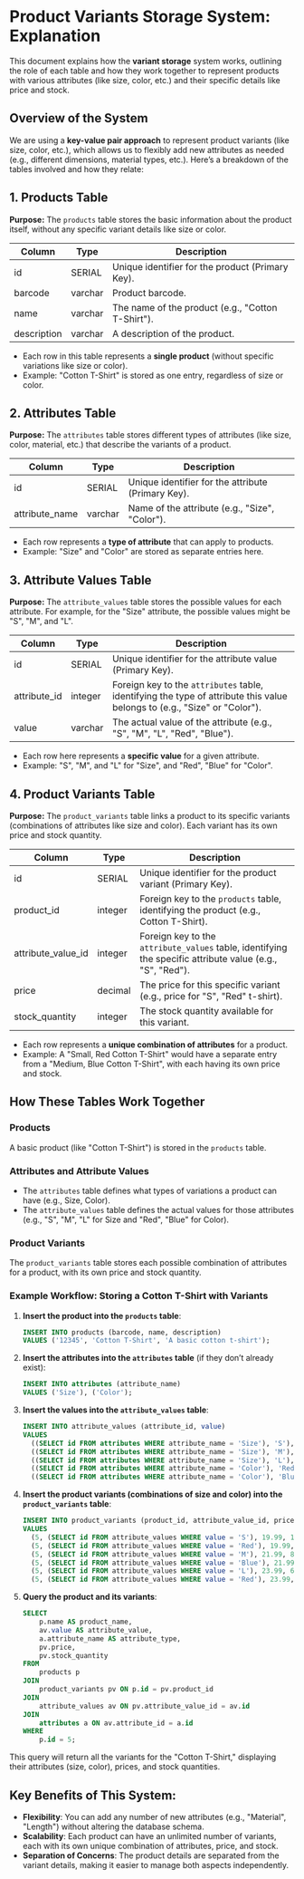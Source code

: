 # Product Variants Storage System: Explanation

This document explains how the **variant storage** system works, outlining the role of each table and how they work together to represent products with various attributes (like size, color, etc.) and their specific details like price and stock.

## Overview of the System

We are using a **key-value pair approach** to represent product variants (like size, color, etc.), which allows us to flexibly add new attributes as needed (e.g., different dimensions, material types, etc.). Here’s a breakdown of the tables involved and how they relate:

## 1. Products Table

**Purpose:** The `products` table stores the basic information about the product itself, without any specific variant details like size or color.

| Column       | Type      | Description                      |
|--------------|-----------|----------------------------------|
| id           | SERIAL    | Unique identifier for the product (Primary Key). |
| barcode      | varchar   | Product barcode.                 |
| name         | varchar   | The name of the product (e.g., "Cotton T-Shirt"). |
| description  | varchar   | A description of the product.    |

- Each row in this table represents a **single product** (without specific variations like size or color).
- Example: "Cotton T-Shirt" is stored as one entry, regardless of size or color.

## 2. Attributes Table

**Purpose:** The `attributes` table stores different types of attributes (like size, color, material, etc.) that describe the variants of a product.

| Column         | Type    | Description                        |
|----------------|---------|------------------------------------|
| id             | SERIAL  | Unique identifier for the attribute (Primary Key). |
| attribute_name | varchar | Name of the attribute (e.g., "Size", "Color").      |

- Each row represents a **type of attribute** that can apply to products.
- Example: "Size" and "Color" are stored as separate entries here.

## 3. Attribute Values Table

**Purpose:** The `attribute_values` table stores the possible values for each attribute. For example, for the "Size" attribute, the possible values might be "S", "M", and "L".

| Column         | Type    | Description                                       |
|----------------|---------|---------------------------------------------------|
| id             | SERIAL  | Unique identifier for the attribute value (Primary Key). |
| attribute_id   | integer | Foreign key to the `attributes` table, identifying the type of attribute this value belongs to (e.g., "Size" or "Color"). |
| value          | varchar | The actual value of the attribute (e.g., "S", "M", "L", "Red", "Blue"). |

- Each row here represents a **specific value** for a given attribute.
- Example: "S", "M", and "L" for "Size", and "Red", "Blue" for "Color".

## 4. Product Variants Table

**Purpose:** The `product_variants` table links a product to its specific variants (combinations of attributes like size and color). Each variant has its own price and stock quantity.

| Column           | Type       | Description                                      |
|------------------|------------|--------------------------------------------------|
| id               | SERIAL     | Unique identifier for the product variant (Primary Key). |
| product_id       | integer    | Foreign key to the `products` table, identifying the product (e.g., Cotton T-Shirt). |
| attribute_value_id | integer   | Foreign key to the `attribute_values` table, identifying the specific attribute value (e.g., "S", "Red"). |
| price            | decimal    | The price for this specific variant (e.g., price for "S", "Red" t-shirt). |
| stock_quantity   | integer    | The stock quantity available for this variant.   |

- Each row represents a **unique combination of attributes** for a product.
- Example: A "Small, Red Cotton T-Shirt" would have a separate entry from a "Medium, Blue Cotton T-Shirt", with each having its own price and stock.

## How These Tables Work Together

### Products
A basic product (like "Cotton T-Shirt") is stored in the `products` table.

### Attributes and Attribute Values
- The `attributes` table defines what types of variations a product can have (e.g., Size, Color).
- The `attribute_values` table defines the actual values for those attributes (e.g., "S", "M", "L" for Size and "Red", "Blue" for Color).

### Product Variants
The `product_variants` table stores each possible combination of attributes for a product, with its own price and stock quantity.

### Example Workflow: Storing a Cotton T-Shirt with Variants

1. **Insert the product into the `products` table**:

    ```sql
    INSERT INTO products (barcode, name, description)
    VALUES ('12345', 'Cotton T-Shirt', 'A basic cotton t-shirt');
    ```

2. **Insert the attributes into the `attributes` table** (if they don’t already exist):

    ```sql
    INSERT INTO attributes (attribute_name)
    VALUES ('Size'), ('Color');
    ```

3. **Insert the values into the `attribute_values` table**:

    ```sql
    INSERT INTO attribute_values (attribute_id, value)
    VALUES 
      ((SELECT id FROM attributes WHERE attribute_name = 'Size'), 'S'),
      ((SELECT id FROM attributes WHERE attribute_name = 'Size'), 'M'),
      ((SELECT id FROM attributes WHERE attribute_name = 'Size'), 'L'),
      ((SELECT id FROM attributes WHERE attribute_name = 'Color'), 'Red'),
      ((SELECT id FROM attributes WHERE attribute_name = 'Color'), 'Blue');
    ```

4. **Insert the product variants (combinations of size and color) into the `product_variants` table**:

    ```sql
    INSERT INTO product_variants (product_id, attribute_value_id, price, stock_quantity)
    VALUES 
      (5, (SELECT id FROM attribute_values WHERE value = 'S'), 19.99, 100),
      (5, (SELECT id FROM attribute_values WHERE value = 'Red'), 19.99, 100),
      (5, (SELECT id FROM attribute_values WHERE value = 'M'), 21.99, 80),
      (5, (SELECT id FROM attribute_values WHERE value = 'Blue'), 21.99, 80),
      (5, (SELECT id FROM attribute_values WHERE value = 'L'), 23.99, 60),
      (5, (SELECT id FROM attribute_values WHERE value = 'Red'), 23.99, 60);
    ```

5. **Query the product and its variants**:

    ```sql
    SELECT 
        p.name AS product_name,
        av.value AS attribute_value,
        a.attribute_name AS attribute_type,
        pv.price,
        pv.stock_quantity
    FROM 
        products p
    JOIN 
        product_variants pv ON p.id = pv.product_id
    JOIN 
        attribute_values av ON pv.attribute_value_id = av.id
    JOIN 
        attributes a ON av.attribute_id = a.id
    WHERE 
        p.id = 5;
    ```

This query will return all the variants for the "Cotton T-Shirt," displaying their attributes (size, color), prices, and stock quantities.

## Key Benefits of This System:

- **Flexibility**: You can add any number of new attributes (e.g., "Material", "Length") without altering the database schema.
- **Scalability**: Each product can have an unlimited number of variants, each with its own unique combination of attributes, price, and stock.
- **Separation of Concerns**: The product details are separated from the variant details, making it easier to manage both aspects independently.

